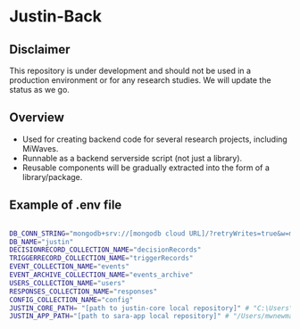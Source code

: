 # Justin-Back

## Disclaimer
This repository is under development and should not be used in a production environment or for any research studies. We will update the status as we go.

## Overview

- Used for creating backend code for several research projects, including MiWaves.
- Runnable as a backend serverside script (not just a library).
- Reusable components will be gradually extracted into the form of a library/package.


## Example of .env file

```bash

DB_CONN_STRING="mongodb+srv://[mongodb cloud URL]/?retryWrites=true&w=majority"
DB_NAME="justin"
DECISIONRECORD_COLLECTION_NAME="decisionRecords"
TRIGGERRECORD_COLLECTION_NAME="triggerRecords"
EVENT_COLLECTION_NAME="events"
EVENT_ARCHIVE_COLLECTION_NAME="events_archive"
USERS_COLLECTION_NAME="users"
RESPONSES_COLLECTION_NAME="responses"
CONFIG_COLLECTION_NAME="config"
JUSTIN_CORE_PATH= "[path to justin-core local repository]" # "C:\Users\peiyaoh\Code\justin-back"
JUSTIN_APP_PATH="[path to sara-app local repository]" # "/Users/mwnewman/code/mia/justin/sara-app/sara"


```

